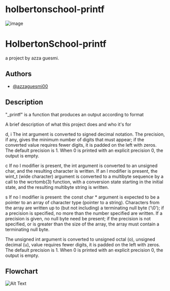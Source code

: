 # holbertonschool-printf
![image](https://github.com/azzaguesmi00/holbertonschool-printf/assets/148862332/6cdff79d-9165-459f-8490-2ec9e6886869)
# HolbertonSchool-printf

a project by azza guesmi.

## Authors

- [@azzaguesmi00](https://www.github.com/azzaguesmi00)


## Description
"_printf" is a function that produces an output according to format

A brief description of what this project does and who it's for


 d, i   The int argument is converted to signed decimal notation.
              The precision, if any, gives the minimum number of digits
              that must appear; if the converted value requires fewer
              digits, it is padded on the left with zeros.  The default
              precision is 1.  When 0 is printed with an explicit
              precision 0, the output is empty.

c      If no l modifier is present, the int argument is converted
              to an unsigned char, and the resulting character is
              written.  If an l modifier is present, the wint_t (wide
              character) argument is converted to a multibyte sequence
              by a call to the wcrtomb(3) function, with a conversion
              state starting in the initial state, and the resulting
              multibyte string is written. 

   s      If no l modifier is present: the const char * argument is
              expected to be a pointer to an array of character type
              (pointer to a string).  Characters from the array are
              written up to (but not including) a terminating null byte
              ('\0'); if a precision is specified, no more than the
              number specified are written.  If a precision is given, no
              null byte need be present; if the precision is not
              specified, or is greater than the size of the array, the
              array must contain a terminating null byte.

The unsigned int argument is converted to unsigned octal
              (o), unsigned decimal (u),  value
              requires fewer digits, it is padded on the left with
              zeros.  The default precision is 1.  When 0 is printed
              with an explicit precision 0, the output is empty.

## Flowchart 
![Alt Text](firstflowchart.png)
